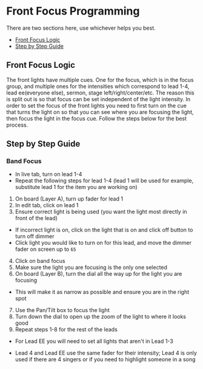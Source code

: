 # Front Focus Programming

There are two sections here, use whichever helps you best.

- [Front Focus Logic](#front-focus-logic)
- [Step by Step Guide](#step-by-step-guide)

## Front Focus Logic

The front lights have multiple cues.  One for the focus, which is in the focus group, and multiple ones for the intensities which correspond to lead 1-4, lead ee(everyone else), sermon, stage left/right/center/etc.  The reason this is split out is so that focus can be set independent of the light intensity.  In order to set the focus of the front lights you need to first turn on the cue that turns the light on so that you can see where you are focusing the light, then focus the light in the focus cue.  Follow the steps below for the best process.

## Step by Step Guide

### Band Focus

- In live tab, turn on lead 1-4
- Repeat the following steps for lead 1-4 (lead 1 will be used for example, substitute lead 1 for the item you are working on)

1. On board (Layer A), turn up fader for lead 1
2. In edit tab, click on lead 1
3. Ensure correct light is being used (you want the light most directly in front of the lead)
  - If incorrect light is on, click on the light that is on and click off button to turn off dimmer
  - Click light you would like to turn on for this lead, and move the dimmer fader on screen up to `65`
4. Click on band focus
5. Make sure the light you are focusing is the only one selected
6. On board (Layer B), turn the dial all the way up for the light you are focusing
  - This will make it as narrow as possible and ensure you are in the right spot
7. Use the Pan/Tilt box to focus the light
8. Turn down the dial to open up the zoom of the light to where it looks good
9. Repeat steps 1-8 for the rest of the leads
  - For Lead EE you will need to set all lights that aren't in Lead 1-3

- Lead 4 and Lead EE use the same fader for their intensity; Lead 4 is only used if there are 4 singers or if you need to highlight someone in a song
